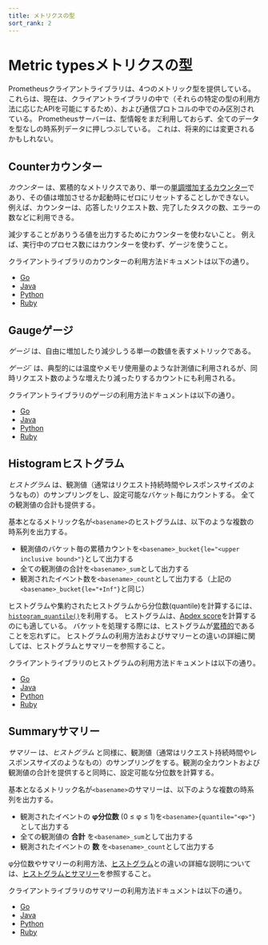 ```yaml
---
title: メトリクスの型
sort_rank: 2
---
```


# <span class="anchor-text-supplement">Metric types</span>メトリクスの型

Prometheusクライアントライブラリは、4つのメトリック型を提供している。 これらは、現在は、クライアントライブラリの中で（それらの特定の型の利用方法に応じたAPIを可能にするため）、および通信プロトコルの中でのみ区別されている。 Prometheusサーバーは、型情報をまだ利用しておらず、全てのデータを型なしの時系列データに押しつぶしている。 これは、将来的には変更されるかもしれない。

## <span class="anchor-text-supplement">Counter</span>カウンター

_カウンター_ は、累積的なメトリクスであり、単一の[単調増加するカウンター](https://en.wikipedia.org/wiki/単調写像)であり、その値は増加させるか起動時にゼロにリセットすることしかできない。 例えば、カウンターは、応答したリクエスト数、完了したタスクの数、エラーの数などに利用できる。

減少することがありうる値を出力するためにカウンターを使わないこと。 例えば、実行中のプロセス数にはカウンターを使わず、ゲージを使うこと。

クライアントライブラリのカウンターの利用方法ドキュメントは以下の通り。

   * [Go](http://godoc.org/github.com/prometheus/client_golang/prometheus#Counter)
   * [Java](https://github.com/prometheus/client_java/blob/master/simpleclient/src/main/java/io/prometheus/client/Counter.java)
   * [Python](https://github.com/prometheus/client_python#counter)
   * [Ruby](https://github.com/prometheus/client_ruby#counter)

## <span class="anchor-text-supplement">Gauge</span>ゲージ

_ゲージ_ は、自由に増加したり減少しうる単一の数値を表すメトリックである。

_ゲージ`_ は、典型的には温度やメモリ使用量のような計測値に利用されるが、同時リクエスト数のような増えたり減ったりするカウントにも利用される。

クライアントライブラリのゲージの利用方法ドキュメントは以下の通り。

   * [Go](http://godoc.org/github.com/prometheus/client_golang/prometheus#Gauge)
   * [Java](https://github.com/prometheus/client_java/blob/master/simpleclient/src/main/java/io/prometheus/client/Gauge.java)
   * [Python](https://github.com/prometheus/client_python#gauge)
   * [Ruby](https://github.com/prometheus/client_ruby#gauge)

## <span class="anchor-text-supplement">Histogram</span>ヒストグラム

_ヒストグラム_ は、観測値（通常はリクエスト持続時間やレスポンスサイズのようなもの）のサンプリングをし、設定可能なバケット毎にカウントする。 全ての観測値の合計も提供する。

基本となるメトリック名が`<basename>`のヒストグラムは、以下のような複数の時系列を出力する。

  * 観測値のバケット毎の累積カウントを`<basename>_bucket{le="<upper inclusive bound>"}`として出力する
  * 全ての観測値の合計を`<basename>_sum`として出力する
  * 観測されたイベント数を`<basename>_count`として出力する（上記の`<basename>_bucket{le="+Inf"}`と同じ）

ヒストグラムや集約されたヒストグラムから分位数(quantile)を計算するには、[`histogram_quantile()`](/ja/docs/prometheus/latest/querying/functions/#histogram_quantile)を利用する。 ヒストグラムは、[Apdex score](http://en.wikipedia.org/wiki/Apdex)を計算するのにも適している。 バケットを処理する際には、ヒストグラムが[累積的](https://ja.wikipedia.org/wiki/ヒストグラム#累積度数図)であることを忘れずに。 ヒストグラムの利用方法およびサマリーとの違いの詳細に関しては、ヒストグラムとサマリーを参照すること。

クライアントライブラリのヒストグラムの利用方法ドキュメントは以下の通り。

   * [Go](http://godoc.org/github.com/prometheus/client_golang/prometheus#Histogram)
   * [Java](https://github.com/prometheus/client_java/blob/master/simpleclient/src/main/java/io/prometheus/client/Histogram.java)
   * [Python](https://github.com/prometheus/client_python#histogram)
   * [Ruby](https://github.com/prometheus/client_ruby#histogram)

## <span class="anchor-text-supplement">Summary</span>サマリー

_サマリー_ は、_ヒストグラム_ と同様に、観測値（通常はリクエスト持続時間やレスポンスサイズのようなもの）のサンプリングをする。観測の全カウントおよび観測値の合計を提供すると同時に、設定可能な分位数を計算する。

基本となるメトリック名が`<basename>`のサマリーは、以下のような複数の時系列を出力する。

  * 観測されたイベントの **φ分位数** (0 ≤ φ ≤ 1)を`<basename>{quantile="<φ>"}`として出力する
  * 全ての観測値の **合計** を`<basename>_sum`として出力する
  * 観測されたイベントの **数** を`<basename>_count`として出力する

φ分位数やサマリーの利用方法、[ヒストグラム](#histogram)との違いの詳細な説明については、[ヒストグラムとサマリー](/ja/docs/practices/histograms)を参照すること。

クライアントライブラリのサマリーの利用方法ドキュメントは以下の通り。

   * [Go](http://godoc.org/github.com/prometheus/client_golang/prometheus#Summary)
   * [Java](https://github.com/prometheus/client_java/blob/master/simpleclient/src/main/java/io/prometheus/client/Summary.java)
   * [Python](https://github.com/prometheus/client_python#summary)
   * [Ruby](https://github.com/prometheus/client_ruby#summary)
